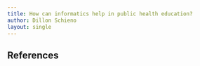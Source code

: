 ```yaml
---
title: How can informatics help in public health education?
author: Dillon Schieno
layout: single
---
```


## References

